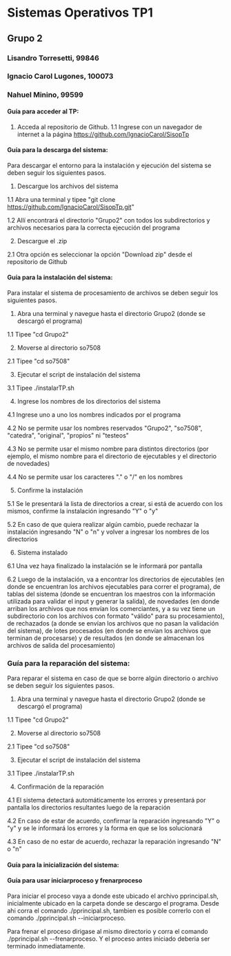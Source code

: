 # Sistemas Operativos TP1
## Grupo 2
### Lisandro Torresetti, 99846
### Ignacio Carol Lugones, 100073
### Nahuel Minino, 99599


#### Guía para acceder al TP:

1. Acceda al repositorio de Github.
1.1 Ingrese con un navegador de internet a la página https://github.com/IgnacioCarol/SisopTp

#### Guía para la descarga del sistema:

Para descargar el entorno para la instalación y ejecución del sistema se deben seguir los siguientes pasos.

1. Descargue los archivos del sistema

1.1 Abra una terminal y tipee "git clone https://github.com/IgnacioCarol/SisopTp.git"

1.2 Allí encontrará el directorio "Grupo2" con todos los subdirectorios y archivos necesarios para la correcta ejecución del programa

2. Descargue el .zip

2.1 Otra opción es seleccionar la opción "Download zip" desde el repositorio de Github

#### Guía para la instalación del sistema:

Para instalar el sistema de procesamiento de archivos se deben seguir los siguientes pasos.

1. Abra una terminal y navegue hasta el directorio Grupo2 (donde se descargó el programa)

1.1 Tipee "cd Grupo2"

2. Moverse al directorio so7508

2.1 Tipee "cd so7508"

3. Ejecutar el script de instalación del sistema

3.1 Tipee ./instalarTP.sh

4. Ingrese los nombres de los directorios del sistema

4.1 Ingrese uno a uno los nombres indicados por el programa

4.2 No se permite usar los nombres reservados "Grupo2", "so7508", "catedra", "original", "propios" ni "testeos"

4.3 No se permite usar el mismo nombre para distintos directorios (por ejemplo, el mismo nombre para el directorio de ejecutables y el directorio de novedades)

4.4 No se permite usar los caracteres "." o "/" en los nombres

5. Confirme la instalación

5.1 Se le presentará la lista de directorios a crear, si está de acuerdo con los mismos, confirme la instalación ingresando "Y" o "y"

5.2 En caso de que quiera realizar algún cambio, puede rechazar la instalación ingresando "N" o "n" y volver a ingresar los nombres de los directorios

6. Sistema instalado

6.1 Una vez haya finalizado la instalación se le informará por pantalla

6.2 Luego de la instalación, va a encontrar los directorios de ejecutables (en donde se encuentran los archivos ejecutables para correr el programa), de tablas del sistema (donde se encuentran los maestros con la información utilizada para validar el input y generar la salida), de novedades (en donde arriban los archivos que nos envían los comerciantes, y a su vez tiene un subdirectorio con los archivos con formato "válido" para su procesamiento), de rechazados (a donde se envían los archivos que no pasan la validación del sistema), de lotes procesados (en donde se envían los archivos que terminan de procesarse) y de resultados (en donde se almacenan los archivos de salida del procesamiento)

### Guía para la reparación del sistema:

Para reparar el sistema en caso de que se borre algún directorio o archivo se deben seguir los siguientes pasos.

1. Abra una terminal y navegue hasta el directorio Grupo2 (donde se descargó el programa)

1.1 Tipee "cd Grupo2"

2. Moverse al directorio so7508

2.1 Tipee "cd so7508"

3. Ejecutar el script de instalación del sistema

3.1 Tipee ./instalarTP.sh

4. Confirmación de la reparación

4.1 El sistema detectará automáticamente los errores y presentará por pantalla los directorios resultantes luego de la reparación

4.2 En caso de estar de acuerdo, confirmar la reparación ingresando "Y" o "y"  y se le informará los errores y la forma en que se los solucionará

4.3 En caso de no estar de acuerdo, rechazar la reparación ingresando "N" o "n"

#### Guía para la inicialización del sistema:

#### Guía para usar iniciarproceso y frenarproceso

Para iniciar el proceso vaya a donde este ubicado el archivo pprincipal.sh, inicialmente ubicado en la carpeta donde se descargo el programa.
Desde ahi corra el comando ./pprincipal.sh, tambien es posible correrlo con el comando ./pprincipal.sh --iniciarproceso.

Para frenar el proceso dirigase al mismo directorio y corra el comando ./pprincipal.sh --frenarproceso. Y el proceso antes iniciado deberia ser terminado inmediatamente.
